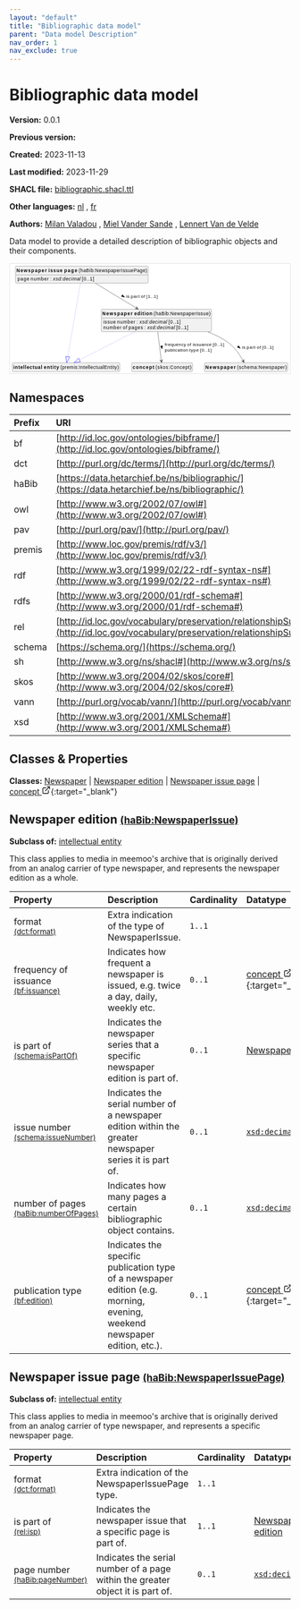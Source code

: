 ```yaml
---
layout: "default"
title: "Bibliographic data model"
parent: "Data model Description"
nav_order: 1
nav_exclude: true
---
```

<svg xmlns="http://www.w3.org/2000/svg" style="display: none;"><symbol id="svg-external-link" width="24" height="24" viewBox="0 0 24 24" fill="none" stroke="currentColor" stroke-width="2" stroke-linecap="round" stroke-linejoin="round" class="feather feather-external-link"><title id="svg-external-link-title">(external link)</title><path d="M18 13v6a2 2 0 0 1-2 2H5a2 2 0 0 1-2-2V8a2 2 0 0 1 2-2h6"></path><polyline points="15 3 21 3 21 9"></polyline><line x1="10" y1="14" x2="21" y2="3"></line> </symbol></svg>

Bibliographic data model
====================

**Version:** 0.0.1

**Previous version:** 

**Created:** 2023-11-13

**Last modified:** 2023-11-29

**SHACL file:** [bibliographic.shacl.ttl](bibliographic.shacl.ttl)

**Other languages:**
[nl](../nl)
, [fr](../fr)

**Authors:**
[Milan Valadou](mailto:milan.valadou@meemoo.be)
, [Miel Vander Sande](mailto:miel.vandersande@meemoo.be)
, [Lennert Van de Velde](mailto:lennert.vandevelde@meemoo.be)


Data model to provide a detailed description of bibliographic objects and their components.

<div class="wrap">
  <div class="zoom">
  <svg xmlns="http://www.w3.org/2000/svg" xmlns:xlink="http://www.w3.org/1999/xlink" contentStyleType="text/css" preserveAspectRatio="none" version="1.1" viewBox="0 0 834 326" zoomAndPan="magnify"><defs/><g><a href="#schema%3ANewspaper" target="_top" title="#schema%3ANewspaper" xlink:actuate="onRequest" xlink:href="#schema%3ANewspaper" xlink:show="new" xlink:title="#schema%3ANewspaper" xlink:type="simple"><g id="elem_schema_Newspaper"><rect codeLine="15" fill="#F1F1F1" height="26.2969" id="schema_Newspaper" rx="3.5" ry="3.5" style="stroke:#181818;stroke-width:0.5;" width="248" x="579" y="294"/><text fill="#000000" font-family="sans-serif" font-size="14" font-weight="bold" lengthAdjust="spacing" textLength="90" x="582" y="311.9951">Newspaper</text><text fill="#000000" font-family="sans-serif" font-size="14" lengthAdjust="spacing" textLength="4" x="672" y="311.9951"> </text><text fill="#000000" font-family="sans-serif" font-size="14" lengthAdjust="spacing" textLength="148" x="676" y="311.9951">(schema:Newspaper)</text></g></a><a href="#haBib%3ANewspaperIssue" target="_top" title="#haBib%3ANewspaperIssue" xlink:actuate="onRequest" xlink:href="#haBib%3ANewspaperIssue" xlink:show="new" xlink:title="#haBib%3ANewspaperIssue" xlink:type="simple"><g id="elem_haBib_NewspaperIssue"><rect codeLine="16" fill="#F1F1F1" height="66.8906" id="haBib_NewspaperIssue" rx="3.5" ry="3.5" style="stroke:#181818;stroke-width:0.5;" width="328" x="272" y="135"/><text fill="#000000" font-family="sans-serif" font-size="14" font-weight="bold" lengthAdjust="spacing" textLength="90" x="275" y="152.9951">Newspaper</text><text fill="#000000" font-family="sans-serif" font-size="14" font-weight="bold" lengthAdjust="spacing" textLength="5" x="365" y="152.9951"> </text><text fill="#000000" font-family="sans-serif" font-size="14" font-weight="bold" lengthAdjust="spacing" textLength="54" x="370" y="152.9951">edition</text><text fill="#000000" font-family="sans-serif" font-size="14" lengthAdjust="spacing" textLength="4" x="424" y="152.9951"> </text><text fill="#000000" font-family="sans-serif" font-size="14" lengthAdjust="spacing" textLength="169" x="428" y="152.9951">(haBib:NewspaperIssue)</text><line style="stroke:#181818;stroke-width:0.5;" x1="273" x2="599" y1="161.2969" y2="161.2969"/><text fill="#000000" font-family="sans-serif" font-size="14" lengthAdjust="spacing" textLength="37" x="278" y="178.292">issue</text><text fill="#000000" font-family="sans-serif" font-size="14" lengthAdjust="spacing" textLength="4" x="315" y="178.292"> </text><text fill="#000000" font-family="sans-serif" font-size="14" lengthAdjust="spacing" textLength="54" x="319" y="178.292">number</text><text fill="#000000" font-family="sans-serif" font-size="14" lengthAdjust="spacing" textLength="4" x="373" y="178.292"> </text><text fill="#000000" font-family="sans-serif" font-size="14" lengthAdjust="spacing" textLength="5" x="377" y="178.292">:</text><text fill="#000000" font-family="sans-serif" font-size="14" lengthAdjust="spacing" textLength="4" x="382" y="178.292"> </text><text fill="#000000" font-family="sans-serif" font-size="14" font-style="italic" lengthAdjust="spacing" textLength="82" x="386" y="178.292">xsd:decimal</text><text fill="#000000" font-family="sans-serif" font-size="14" lengthAdjust="spacing" textLength="4" x="468" y="178.292"> </text><text fill="#000000" font-family="sans-serif" font-size="14" lengthAdjust="spacing" textLength="36" x="472" y="178.292">[0..1]</text><text fill="#000000" font-family="sans-serif" font-size="14" lengthAdjust="spacing" textLength="54" x="278" y="194.5889">number</text><text fill="#000000" font-family="sans-serif" font-size="14" lengthAdjust="spacing" textLength="4" x="332" y="194.5889"> </text><text fill="#000000" font-family="sans-serif" font-size="14" lengthAdjust="spacing" textLength="13" x="336" y="194.5889">of</text><text fill="#000000" font-family="sans-serif" font-size="14" lengthAdjust="spacing" textLength="4" x="349" y="194.5889"> </text><text fill="#000000" font-family="sans-serif" font-size="14" lengthAdjust="spacing" textLength="43" x="353" y="194.5889">pages</text><text fill="#000000" font-family="sans-serif" font-size="14" lengthAdjust="spacing" textLength="4" x="396" y="194.5889"> </text><text fill="#000000" font-family="sans-serif" font-size="14" lengthAdjust="spacing" textLength="5" x="400" y="194.5889">:</text><text fill="#000000" font-family="sans-serif" font-size="14" lengthAdjust="spacing" textLength="4" x="405" y="194.5889"> </text><text fill="#000000" font-family="sans-serif" font-size="14" font-style="italic" lengthAdjust="spacing" textLength="82" x="409" y="194.5889">xsd:decimal</text><text fill="#000000" font-family="sans-serif" font-size="14" lengthAdjust="spacing" textLength="4" x="491" y="194.5889"> </text><text fill="#000000" font-family="sans-serif" font-size="14" lengthAdjust="spacing" textLength="36" x="495" y="194.5889">[0..1]</text></g></a><a href="#premis%3AIntellectualEntity" target="_top" title="#premis%3AIntellectualEntity" xlink:actuate="onRequest" xlink:href="#premis%3AIntellectualEntity" xlink:show="new" xlink:title="#premis%3AIntellectualEntity" xlink:type="simple"><g id="elem_premis_IntellectualEntity"><rect codeLine="19" fill="#F1F1F1" height="26.2969" id="premis_IntellectualEntity" rx="3.5" ry="3.5" style="stroke:#181818;stroke-width:0.5;" width="320" x="7" y="294"/><text fill="#000000" font-family="sans-serif" font-size="14" font-weight="bold" lengthAdjust="spacing" textLength="86" x="10" y="311.9951">intellectual</text><text fill="#000000" font-family="sans-serif" font-size="14" font-weight="bold" lengthAdjust="spacing" textLength="5" x="96" y="311.9951"> </text><text fill="#000000" font-family="sans-serif" font-size="14" font-weight="bold" lengthAdjust="spacing" textLength="45" x="101" y="311.9951">entity</text><text fill="#000000" font-family="sans-serif" font-size="14" lengthAdjust="spacing" textLength="4" x="146" y="311.9951"> </text><text fill="#000000" font-family="sans-serif" font-size="14" lengthAdjust="spacing" textLength="174" x="150" y="311.9951">(premis:IntellectualEntity)</text></g></a><a href="#haBib%3ANewspaperIssuePage" target="_top" title="#haBib%3ANewspaperIssuePage" xlink:actuate="onRequest" xlink:href="#haBib%3ANewspaperIssuePage" xlink:show="new" xlink:title="#haBib%3ANewspaperIssuePage" xlink:type="simple"><g id="elem_haBib_NewspaperIssuePage"><rect codeLine="18" fill="#F1F1F1" height="50.5938" id="haBib_NewspaperIssuePage" rx="3.5" ry="3.5" style="stroke:#181818;stroke-width:0.5;" width="395" x="16.5" y="7"/><text fill="#000000" font-family="sans-serif" font-size="14" font-weight="bold" lengthAdjust="spacing" textLength="90" x="19.5" y="24.9951">Newspaper</text><text fill="#000000" font-family="sans-serif" font-size="14" font-weight="bold" lengthAdjust="spacing" textLength="5" x="109.5" y="24.9951"> </text><text fill="#000000" font-family="sans-serif" font-size="14" font-weight="bold" lengthAdjust="spacing" textLength="42" x="114.5" y="24.9951">issue</text><text fill="#000000" font-family="sans-serif" font-size="14" font-weight="bold" lengthAdjust="spacing" textLength="5" x="156.5" y="24.9951"> </text><text fill="#000000" font-family="sans-serif" font-size="14" font-weight="bold" lengthAdjust="spacing" textLength="39" x="161.5" y="24.9951">page</text><text fill="#000000" font-family="sans-serif" font-size="14" lengthAdjust="spacing" textLength="4" x="200.5" y="24.9951"> </text><text fill="#000000" font-family="sans-serif" font-size="14" lengthAdjust="spacing" textLength="204" x="204.5" y="24.9951">(haBib:NewspaperIssuePage)</text><line style="stroke:#181818;stroke-width:0.5;" x1="17.5" x2="410.5" y1="33.2969" y2="33.2969"/><text fill="#000000" font-family="sans-serif" font-size="14" lengthAdjust="spacing" textLength="35" x="22.5" y="50.292">page</text><text fill="#000000" font-family="sans-serif" font-size="14" lengthAdjust="spacing" textLength="4" x="57.5" y="50.292"> </text><text fill="#000000" font-family="sans-serif" font-size="14" lengthAdjust="spacing" textLength="54" x="61.5" y="50.292">number</text><text fill="#000000" font-family="sans-serif" font-size="14" lengthAdjust="spacing" textLength="4" x="115.5" y="50.292"> </text><text fill="#000000" font-family="sans-serif" font-size="14" lengthAdjust="spacing" textLength="5" x="119.5" y="50.292">:</text><text fill="#000000" font-family="sans-serif" font-size="14" lengthAdjust="spacing" textLength="4" x="124.5" y="50.292"> </text><text fill="#000000" font-family="sans-serif" font-size="14" font-style="italic" lengthAdjust="spacing" textLength="82" x="128.5" y="50.292">xsd:decimal</text><text fill="#000000" font-family="sans-serif" font-size="14" lengthAdjust="spacing" textLength="4" x="210.5" y="50.292"> </text><text fill="#000000" font-family="sans-serif" font-size="14" lengthAdjust="spacing" textLength="36" x="214.5" y="50.292">[0..1]</text></g></a><a href="../../terms/en#skos%3AConcept" target="_top" title="../../terms/en#skos%3AConcept" xlink:actuate="onRequest" xlink:href="../../terms/en#skos%3AConcept" xlink:show="new" xlink:title="../../terms/en#skos%3AConcept" xlink:type="simple"><g id="elem_skos_Concept"><rect codeLine="20" fill="#F1F1F1" height="26.2969" id="skos_Concept" rx="3.5" ry="3.5" style="stroke:#181818;stroke-width:0.5;" width="181" x="362.5" y="294"/><text fill="#000000" font-family="sans-serif" font-size="14" font-weight="bold" lengthAdjust="spacing" textLength="64" x="365.5" y="311.9951">concept</text><text fill="#000000" font-family="sans-serif" font-size="14" lengthAdjust="spacing" textLength="4" x="429.5" y="311.9951"> </text><text fill="#000000" font-family="sans-serif" font-size="14" lengthAdjust="spacing" textLength="107" x="433.5" y="311.9951">(skos:Concept)</text></g></a><g id="link_haBib_NewspaperIssue_premis_IntellectualEntity"><path codeLine="24" d="M371.91,202.02 C313.79,231.51 247.2908,265.253 207.0208,285.693 " fill="none" id="haBib_NewspaperIssue-to-premis_IntellectualEntity" style="stroke:#0000FF;stroke-width:1.0;stroke-dasharray:1.0,3.0;"/><polygon fill="none" points="190.97,293.84,209.7364,291.0433,204.3051,280.3428,190.97,293.84" style="stroke:#0000FF;stroke-width:1.0;"/></g><g id="link_haBib_NewspaperIssue_schema_Newspaper"><path codeLine="28" d="M588.92,202.04 C609.42,209.98 629.41,219.82 647,232 C670.45,248.23 685.4237,272.0921 694.1737,288.5521 " fill="none" id="haBib_NewspaperIssue-to-schema_Newspaper" style="stroke:#454645;stroke-width:1.0;"/><polygon fill="#454645" points="696.99,293.85,696.2974,284.0255,694.643,289.435,689.2335,287.7806,696.99,293.85" style="stroke:#454645;stroke-width:1.0;"/><polygon fill="#000000" points="685.8627,251.2413,680.7412,243.2275,677.0089,247.7683,685.8627,251.2413" style="stroke:#000000;stroke-width:1.0;"/><text fill="#000000" font-family="sans-serif" font-size="13" lengthAdjust="spacing" textLength="10" x="691" y="252.5669">is</text><text fill="#000000" font-family="sans-serif" font-size="13" lengthAdjust="spacing" textLength="4" x="701" y="252.5669"> </text><text fill="#000000" font-family="sans-serif" font-size="13" lengthAdjust="spacing" textLength="26" x="705" y="252.5669">part</text><text fill="#000000" font-family="sans-serif" font-size="13" lengthAdjust="spacing" textLength="4" x="731" y="252.5669"> </text><text fill="#000000" font-family="sans-serif" font-size="13" lengthAdjust="spacing" textLength="12" x="735" y="252.5669">of</text><text fill="#000000" font-family="sans-serif" font-size="13" lengthAdjust="spacing" textLength="4" x="747" y="252.5669"> </text><text fill="#000000" font-family="sans-serif" font-size="13" lengthAdjust="spacing" textLength="34" x="751" y="252.5669">[0..1]</text></g><g id="link_haBib_NewspaperIssue_skos_Concept"><path codeLine="29" d="M440.07,202.2 C443.75,231.69 448.2079,267.5361 450.7479,287.9161 " fill="none" id="haBib_NewspaperIssue-to-skos_Concept" style="stroke:#454645;stroke-width:1.0;"/><polygon fill="#454645" points="451.49,293.87,454.3462,284.4444,450.8716,288.9084,446.4076,285.4338,451.49,293.87" style="stroke:#454645;stroke-width:1.0;"/><polygon fill="#000000" points="452.6181,253.0945,454.4163,243.7554,448.5836,244.4821,452.6181,253.0945" style="stroke:#000000;stroke-width:1.0;"/><text fill="#000000" font-family="sans-serif" font-size="13" lengthAdjust="spacing" textLength="63" x="461" y="245.0669">frequency</text><text fill="#000000" font-family="sans-serif" font-size="13" lengthAdjust="spacing" textLength="4" x="524" y="245.0669"> </text><text fill="#000000" font-family="sans-serif" font-size="13" lengthAdjust="spacing" textLength="12" x="528" y="245.0669">of</text><text fill="#000000" font-family="sans-serif" font-size="13" lengthAdjust="spacing" textLength="4" x="540" y="245.0669"> </text><text fill="#000000" font-family="sans-serif" font-size="13" lengthAdjust="spacing" textLength="56" x="544" y="245.0669">issuance</text><text fill="#000000" font-family="sans-serif" font-size="13" lengthAdjust="spacing" textLength="4" x="600" y="245.0669"> </text><text fill="#000000" font-family="sans-serif" font-size="13" lengthAdjust="spacing" textLength="34" x="604" y="245.0669">[0..1]</text><text fill="#000000" font-family="sans-serif" font-size="13" lengthAdjust="spacing" textLength="69" x="461" y="260.1997">publication</text><text fill="#000000" font-family="sans-serif" font-size="13" lengthAdjust="spacing" textLength="4" x="530" y="260.1997"> </text><text fill="#000000" font-family="sans-serif" font-size="13" lengthAdjust="spacing" textLength="28" x="534" y="260.1997">type</text><text fill="#000000" font-family="sans-serif" font-size="13" lengthAdjust="spacing" textLength="4" x="562" y="260.1997"> </text><text fill="#000000" font-family="sans-serif" font-size="13" lengthAdjust="spacing" textLength="34" x="566" y="260.1997">[0..1]</text></g><g id="link_haBib_NewspaperIssuePage_premis_IntellectualEntity"><path codeLine="32" d="M209.75,58.16 C199.98,114.76 179.318,234.5517 172.148,276.1417 " fill="none" id="haBib_NewspaperIssuePage-to-premis_IntellectualEntity" style="stroke:#0000FF;stroke-width:1.0;stroke-dasharray:1.0,3.0;"/><polygon fill="none" points="169.09,293.88,178.0608,277.161,166.2353,275.1223,169.09,293.88" style="stroke:#0000FF;stroke-width:1.0;"/></g><g id="link_haBib_NewspaperIssuePage_haBib_NewspaperIssue"><path codeLine="35" d="M254.72,58.08 C290.52,79.69 337.7531,108.1996 377.0031,131.8896 " fill="none" id="haBib_NewspaperIssuePage-to-haBib_NewspaperIssue" style="stroke:#454645;stroke-width:1.0;"/><polygon fill="#454645" points="382.14,134.99,376.5017,126.9148,377.8593,132.4063,372.3678,133.7639,382.14,134.99" style="stroke:#454645;stroke-width:1.0;"/><polygon fill="#000000" points="341.2807,99.1502,335.0556,91.96,332.0182,96.9922,341.2807,99.1502" style="stroke:#000000;stroke-width:1.0;"/><text fill="#000000" font-family="sans-serif" font-size="13" lengthAdjust="spacing" textLength="10" x="346" y="101.0669">is</text><text fill="#000000" font-family="sans-serif" font-size="13" lengthAdjust="spacing" textLength="4" x="356" y="101.0669"> </text><text fill="#000000" font-family="sans-serif" font-size="13" lengthAdjust="spacing" textLength="26" x="360" y="101.0669">part</text><text fill="#000000" font-family="sans-serif" font-size="13" lengthAdjust="spacing" textLength="4" x="386" y="101.0669"> </text><text fill="#000000" font-family="sans-serif" font-size="13" lengthAdjust="spacing" textLength="12" x="390" y="101.0669">of</text><text fill="#000000" font-family="sans-serif" font-size="13" lengthAdjust="spacing" textLength="4" x="402" y="101.0669"> </text><text fill="#000000" font-family="sans-serif" font-size="13" lengthAdjust="spacing" textLength="34" x="406" y="101.0669">[1..1]</text></g></g></svg>
  </div>
</div>

## Namespaces

| Prefix | URI      |
| :----- | :------- |
| bf     | [http://id.loc.gov/ontologies/bibframe/](http://id.loc.gov/ontologies/bibframe/) |
| dct     | [http://purl.org/dc/terms/](http://purl.org/dc/terms/) |
| haBib     | [https://data.hetarchief.be/ns/bibliographic/](https://data.hetarchief.be/ns/bibliographic/) |
| owl     | [http://www.w3.org/2002/07/owl#](http://www.w3.org/2002/07/owl#) |
| pav     | [http://purl.org/pav/](http://purl.org/pav/) |
| premis     | [http://www.loc.gov/premis/rdf/v3/](http://www.loc.gov/premis/rdf/v3/) |
| rdf     | [http://www.w3.org/1999/02/22-rdf-syntax-ns#](http://www.w3.org/1999/02/22-rdf-syntax-ns#) |
| rdfs     | [http://www.w3.org/2000/01/rdf-schema#](http://www.w3.org/2000/01/rdf-schema#) |
| rel     | [http://id.loc.gov/vocabulary/preservation/relationshipSubType/](http://id.loc.gov/vocabulary/preservation/relationshipSubType/) |
| schema     | [https://schema.org/](https://schema.org/) |
| sh     | [http://www.w3.org/ns/shacl#](http://www.w3.org/ns/shacl#) |
| skos     | [http://www.w3.org/2004/02/skos/core#](http://www.w3.org/2004/02/skos/core#) |
| vann     | [http://purl.org/vocab/vann/](http://purl.org/vocab/vann/) |
| xsd     | [http://www.w3.org/2001/XMLSchema#](http://www.w3.org/2001/XMLSchema#) |

## Classes & Properties

**Classes:** 
 [Newspaper](#schema%3ANewspaper) |  [Newspaper edition](#haBib%3ANewspaperIssue) |  [Newspaper issue page](#haBib%3ANewspaperIssuePage) |  [concept <svg class="svg-external-link" viewBox="0 0 24 24" aria-labelledby="svg-external-link-title"><use xlink:href="#svg-external-link"></use></svg>](../../terms/en#skos%3AConcept){:target="_blank"}
## <a id="haBib%3ANewspaperIssue"></a>Newspaper edition <small>[(haBib:NewspaperIssue)](https://data.hetarchief.be/ns/bibliographic/NewspaperIssue)</small>


**Subclass of:** 
[intellectual entity](#premis%3AIntellectualEntity)

This class applies to media in meemoo's archive that is originally derived from an analog carrier of type newspaper, and represents the newspaper edition as a whole.

| Property | Description | Cardinality | Datatype |
| :------ | :---------- | :---------- | :------- |
| <a id='dct%3Aformat'></a>format <br> <small>[(dct:format)](http://purl.org/dc/terms/format)</small> | Extra indication of the type of NewspaperIssue. | `1..1` |   |
| <a id='bf%3Aissuance'></a>frequency of issuance <br> <small>[(bf:issuance)](http://id.loc.gov/ontologies/bibframe/issuance)</small> | Indicates how frequent a newspaper is issued, e.g. twice a day, daily, weekly etc. | `0..1` | [concept <svg class="svg-external-link" viewBox="0 0 24 24" aria-labelledby="svg-external-link-title"><use xlink:href="#svg-external-link"></use></svg>](../../terms/en#skos%3AConcept){:target="_blank"}  |
| <a id='schema%3AisPartOf'></a>is part of <br> <small>[(schema:isPartOf)](https://schema.org/isPartOf)</small> | Indicates the newspaper series that a specific newspaper edition is part of. | `0..1` | [Newspaper](#schema%3ANewspaper)  |
| <a id='schema%3AissueNumber'></a>issue number <br> <small>[(schema:issueNumber)](https://schema.org/issueNumber)</small> | Indicates the serial number of a newspaper edition within the greater newspaper series it is part of. | `0..1` | [`xsd:decimal`](http://www.w3.org/2001/XMLSchema#decimal)  |
| <a id='haBib%3AnumberOfPages'></a>number of pages <br> <small>[(haBib:numberOfPages)](https://data.hetarchief.be/ns/bibliographic/numberOfPages)</small> | Indicates how many pages a certain bibliographic object contains. | `0..1` | [`xsd:decimal`](http://www.w3.org/2001/XMLSchema#decimal)  |
| <a id='bf%3Aedition'></a>publication type <br> <small>[(bf:edition)](http://id.loc.gov/ontologies/bibframe/edition)</small> | Indicates the specific publication type of a newspaper edition (e.g. morning, evening, weekend newspaper edition, etc.). | `0..1` | [concept <svg class="svg-external-link" viewBox="0 0 24 24" aria-labelledby="svg-external-link-title"><use xlink:href="#svg-external-link"></use></svg>](../../terms/en#skos%3AConcept){:target="_blank"}  |



## <a id="haBib%3ANewspaperIssuePage"></a>Newspaper issue page <small>[(haBib:NewspaperIssuePage)](https://data.hetarchief.be/ns/bibliographic/NewspaperIssuePage)</small>


**Subclass of:** 
[intellectual entity](#premis%3AIntellectualEntity)

This class applies to media in meemoo's archive that is originally derived from an analog carrier of type newspaper, and represents a specific newspaper page.

| Property | Description | Cardinality | Datatype |
| :------ | :---------- | :---------- | :------- |
| <a id='dct%3Aformat'></a>format <br> <small>[(dct:format)](http://purl.org/dc/terms/format)</small> | Extra indication of the NewspaperIssuePage type. | `1..1` |   |
| <a id='rel%3Aisp'></a>is part of <br> <small>[(rel:isp)](http://id.loc.gov/vocabulary/preservation/relationshipSubType/isp)</small> | Indicates the newspaper issue that a specific page is part of. | `1..1` | [Newspaper edition](#haBib%3ANewspaperIssue)  |
| <a id='haBib%3ApageNumber'></a>page number <br> <small>[(haBib:pageNumber)](https://data.hetarchief.be/ns/bibliographic/pageNumber)</small> | Indicates the serial number of a page within the greater object it is part of. | `0..1` | [`xsd:decimal`](http://www.w3.org/2001/XMLSchema#decimal)  |



[^1]: Unique language tags required
<style>
.zoom > svg {
    width: 100%;
    height: auto;
    background-color: #fff;
}

.zoom > svg text{
   -webkit-user-select: none;
   -moz-user-select: none;
   -ms-user-select: none;
   user-select: none;
}

.wrap {
  overflow: hidden;
  border: 1px solid #E6E6E6;
}

.zoom {
  position: relative;
}

.zoom:hover {
  transform: scale(2.0); cursor: grab;
}
.svg-external-link {
  width: 16px;
  height: 16px;
}
</style>
<script>
var svg = document.querySelector('svg[zoomAndPan="magnify"]');
var zoomDiv = document.querySelector('.zoom');
zoomDiv.addEventListener('mouseleave', onMouseOutZoomDiv);
if (window.PointerEvent) {
  svg.addEventListener('pointerdown', onPointerDown);
  svg.addEventListener('pointerup', onPointerUp);
  svg.addEventListener('pointerleave', onPointerUp); 
  svg.addEventListener('pointermove', onPointerMove); 
} else {

  svg.addEventListener('mousedown', onPointerDown); 
  svg.addEventListener('mouseup', onPointerUp); 
  svg.addEventListener('mouseleave', onPointerUp); 
  svg.addEventListener('mousemove', onPointerMove); 

  svg.addEventListener('touchstart', onPointerDown);
  svg.addEventListener('touchend', onPointerUp);
  svg.addEventListener('touchmove', onPointerMove); 
}

function getPointFromEvent (event) {
  var point = {x:0, y:0};
  if (event.targetTouches) {
    point.x = event.targetTouches[0].clientX;
    point.y = event.targetTouches[0].clientY;
  } else {
    point.x = event.clientX;
    point.y = event.clientY;
  }
  
  return point;
}

var isPointerDown = false;

var pointerOrigin = {
  x: 0,
  y: 0
};

function onPointerDown(event) {
  isPointerDown = true; 
  
  var pointerPosition = getPointFromEvent(event);
  pointerOrigin.x = pointerPosition.x;
  pointerOrigin.y = pointerPosition.y;
}

var originalViewBoxString = svg.getAttribute('viewBox');
var originalViewBoxList= svg.viewBox.baseVal;

var originalViewBox = {
    x: originalViewBoxList.x,
    y: originalViewBoxList.y,
    width: originalViewBoxList.width,
    height: originalViewBoxList.height
};

var viewBox = structuredClone(originalViewBox);
console.log(viewBox);
var newViewBox = {
  x: 0,
  y: 0
};

var ratio = viewBox.width / svg.getBoundingClientRect().width;
window.addEventListener('resize', function() {
  ratio = viewBox.width / svg.getBoundingClientRect().width;
});

function onPointerMove (event) {
  if (!isPointerDown) {
    return;
  }
  event.preventDefault();

  var pointerPosition = getPointFromEvent(event);

  newViewBox.x = viewBox.x - ((pointerPosition.x - pointerOrigin.x) * ratio);
  newViewBox.y = viewBox.y - ((pointerPosition.y - pointerOrigin.y) * ratio);

  var viewBoxString = `${newViewBox.x} ${newViewBox.y} ${viewBox.width} ${viewBox.height}`;
  svg.setAttribute('viewBox', viewBoxString);
}

function onPointerUp() {
  isPointerDown = false;

  viewBox.x = newViewBox.x;
  viewBox.y = newViewBox.y;
}
function onMouseOutZoomDiv(event) {

  var viewBoxString = structuredClone(originalViewBoxString);
  viewBox.x = 0;
  viewBox.y = 0;
  svg.setAttribute('viewBox', originalViewBoxString);
}

</script>
